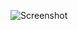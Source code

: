 ![Screenshot](https://raw.githubusercontent.com/Cryakl/Ultimate-RAT-Collection/refs/heads/main/JnRat/jnRAT%20almamory/Screenshot.png)
